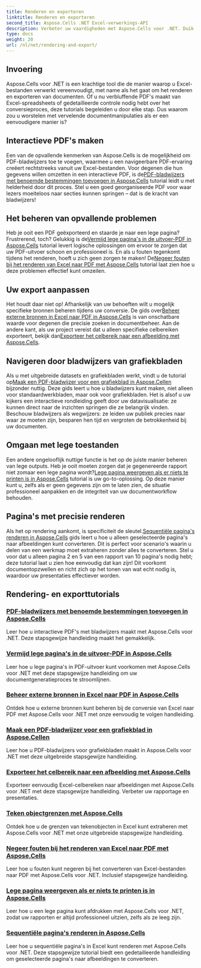 ```yaml
---
title: Renderen en exporteren
linktitle: Renderen en exporteren
second_title: Aspose.Cells .NET Excel-verwerkings-API
description: Verbeter uw vaardigheden met Aspose.Cells voor .NET. Duik in tutorials voor het renderen, exporteren en maken van interactieve Excel PDF-documenten.
type: docs
weight: 20
url: /nl/net/rendering-and-export/
---
```

## Invoering

Aspose.Cells voor .NET is een krachtige tool die de manier waarop u Excel-bestanden verwerkt vereenvoudigt, met name als het gaat om het renderen en exporteren van documenten. Of u nu verbluffende PDF's maakt van Excel-spreadsheets of gedetailleerde controle nodig hebt over het conversieproces, deze tutorials begeleiden u door elke stap. Dus waarom zou u worstelen met vervelende documentmanipulaties als er een eenvoudigere manier is?

## Interactieve PDF's maken

 Een van de opvallende kenmerken van Aspose.Cells is de mogelijkheid om PDF-bladwijzers toe te voegen, waarmee u een navigeerbare PDF-ervaring creëert rechtstreeks vanuit uw Excel-bestanden. Voor degenen die hun gegevens willen omzetten in een interactieve PDF, is de[PDF-bladwijzers met benoemde bestemmingen toevoegen in Aspose.Cells](./add-pdf-bookmarks/) tutorial leidt u met helderheid door dit proces. Stel u een goed georganiseerde PDF voor waar lezers moeiteloos naar secties kunnen springen – dat is de kracht van bladwijzers!

## Het beheren van opvallende problemen

Heb je ooit een PDF geëxporteerd en staarde je naar een lege pagina? Frustrerend, toch? Gelukkig is de[Vermijd lege pagina's in de uitvoer-PDF in Aspose.Cells](./avoid-blank-page-in-output-pdf/) tutorial levert logische oplossingen om ervoor te zorgen dat uw PDF-uitvoer schoon en professioneel is. En als u fouten tegenkomt tijdens het renderen, hoeft u zich geen zorgen te maken! De[Negeer fouten bij het renderen van Excel naar PDF met Aspose.Cells](./ignore-errors-while-rendering/) tutorial laat zien hoe u deze problemen effectief kunt omzeilen.

## Uw export aanpassen

 Het houdt daar niet op! Afhankelijk van uw behoeften wilt u mogelijk specifieke bronnen beheren tijdens uw conversie. De gids over[Beheer externe bronnen in Excel naar PDF in Aspose.Cells](./control-loading-of-external-resources/) is van onschatbare waarde voor degenen die precisie zoeken in documentbeheer. Aan de andere kant, als uw project vereist dat u alleen specifieke celbereiken exporteert, bekijk dan[Exporteer het celbereik naar een afbeelding met Aspose.Cells](./export-range-of-cells-to-image/).

## Navigeren door bladwijzers van grafiekbladen

 Als u met uitgebreide datasets en grafiekbladen werkt, vindt u de tutorial op[Maak een PDF-bladwijzer voor een grafiekblad in Aspose.Cellen](./create-pdf-bookmark-entry-for-chart-sheet/) bijzonder nuttig. Deze gids leert u hoe u bladwijzers kunt maken, niet alleen voor standaardwerkbladen, maar ook voor grafiekbladen. Het is alsof u uw kijkers een interactieve rondleiding geeft door uw datavisualisatie: ze kunnen direct naar de inzichten springen die ze belangrijk vinden. Beschouw bladwijzers als wegwijzers: ze leiden uw publiek precies naar waar ze moeten zijn, besparen hen tijd en vergroten de betrokkenheid bij uw documenten.

## Omgaan met lege toestanden

 Een andere ongelooflijk nuttige functie is het op de juiste manier beheren van lege outputs. Heb je ooit moeten zorgen dat je gegenereerde rapport niet zomaar een lege pagina wordt?[Lege pagina weergeven als er niets te printen is in Aspose.Cells](./output-blank-page-when-nothing-to-print/) tutorial is uw go-to-oplossing. Op deze manier kunt u, zelfs als er geen gegevens zijn om te laten zien, de situatie professioneel aanpakken en de integriteit van uw documentworkflow behouden.

## Pagina's met precisie renderen

Als het op rendering aankomt, is specificiteit de sleutel.[Sequentiële pagina's renderen in Aspose.Cells](./render-limited-number-of-sequential-pages/) gids leert u hoe u alleen geselecteerde pagina's naar afbeeldingen kunt converteren. Dit is perfect voor scenario's waarin u delen van een werkmap moet extraheren zonder alles te converteren. Stel u voor dat u alleen pagina 2 en 5 van een rapport van 10 pagina's nodig hebt; deze tutorial laat u zien hoe eenvoudig dat kan zijn! Dit voorkomt documentopzwellen en richt zich op het tonen van wat echt nodig is, waardoor uw presentaties effectiever worden.

## Rendering- en exporttutorials
### [PDF-bladwijzers met benoemde bestemmingen toevoegen in Aspose.Cells](./add-pdf-bookmarks/)
Leer hoe u interactieve PDF's met bladwijzers maakt met Aspose.Cells voor .NET. Deze stapsgewijze handleiding maakt het gemakkelijk.
### [Vermijd lege pagina's in de uitvoer-PDF in Aspose.Cells](./avoid-blank-page-in-output-pdf/)
Leer hoe u lege pagina's in PDF-uitvoer kunt voorkomen met Aspose.Cells voor .NET met deze stapsgewijze handleiding om uw documentgeneratieproces te stroomlijnen.
### [Beheer externe bronnen in Excel naar PDF in Aspose.Cells](./control-loading-of-external-resources/)
Ontdek hoe u externe bronnen kunt beheren bij de conversie van Excel naar PDF met Aspose.Cells voor .NET met onze eenvoudig te volgen handleiding.
### [Maak een PDF-bladwijzer voor een grafiekblad in Aspose.Cellen](./create-pdf-bookmark-entry-for-chart-sheet/)
Leer hoe u PDF-bladwijzers voor grafiekbladen maakt in Aspose.Cells voor .NET met deze uitgebreide stapsgewijze handleiding.
### [Exporteer het celbereik naar een afbeelding met Aspose.Cells](./export-range-of-cells-to-image/)
Exporteer eenvoudig Excel-celbereiken naar afbeeldingen met Aspose.Cells voor .NET met deze stapsgewijze handleiding. Verbeter uw rapportage en presentaties.
### [Teken objectgrenzen met Aspose.Cells](./get-draw-object-and-bound/)
Ontdek hoe u de grenzen van tekenobjecten in Excel kunt extraheren met Aspose.Cells voor .NET met onze uitgebreide stapsgewijze handleiding.
### [Negeer fouten bij het renderen van Excel naar PDF met Aspose.Cells](./ignore-errors-while-rendering/)
Leer hoe u fouten kunt negeren bij het converteren van Excel-bestanden naar PDF met Aspose.Cells voor .NET. Inclusief stapsgewijze handleiding.
### [Lege pagina weergeven als er niets te printen is in Aspose.Cells](./output-blank-page-when-nothing-to-print/)
Leer hoe u een lege pagina kunt afdrukken met Aspose.Cells voor .NET, zodat uw rapporten er altijd professioneel uitzien, zelfs als ze leeg zijn.
### [Sequentiële pagina's renderen in Aspose.Cells](./render-limited-number-of-sequential-pages/)
Leer hoe u sequentiële pagina's in Excel kunt renderen met Aspose.Cells voor .NET. Deze stapsgewijze tutorial biedt een gedetailleerde handleiding om geselecteerde pagina's naar afbeeldingen te converteren.